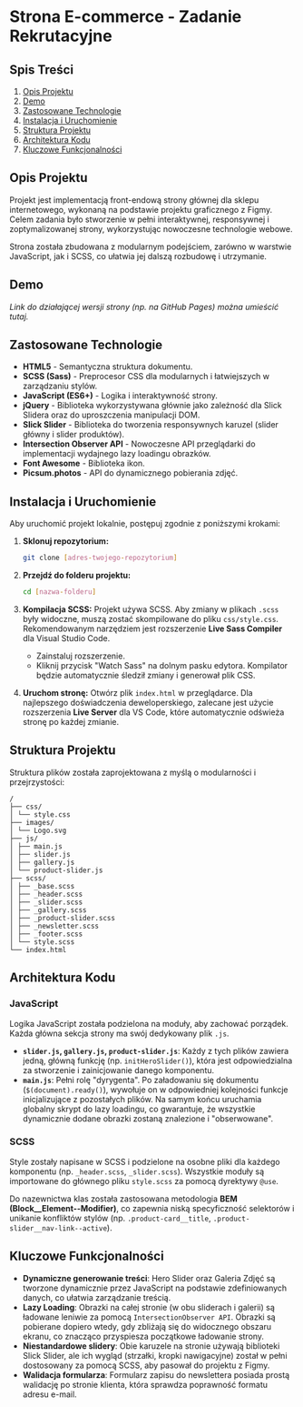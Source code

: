 # Strona E-commerce - Zadanie Rekrutacyjne

## Spis Treści
1.  [Opis Projektu](#opis-projektu)
2.  [Demo](#demo)
3.  [Zastosowane Technologie](#zastosowane-technologie)
4.  [Instalacja i Uruchomienie](#instalacja-i-uruchomienie)
5.  [Struktura Projektu](#struktura-projektu)
6.  [Architektura Kodu](#architektura-kodu)
7.  [Kluczowe Funkcjonalności](#kluczowe-funkcjonalności)

## Opis Projektu

Projekt jest implementacją front-endową strony głównej dla sklepu internetowego, wykonaną na podstawie projektu graficznego z Figmy. Celem zadania było stworzenie w pełni interaktywnej, responsywnej i zoptymalizowanej strony, wykorzystując nowoczesne technologie webowe.

Strona została zbudowana z modularnym podejściem, zarówno w warstwie JavaScript, jak i SCSS, co ułatwia jej dalszą rozbudowę i utrzymanie.

## Demo

*Link do działającej wersji strony (np. na GitHub Pages) można umieścić tutaj.*

## Zastosowane Technologie

-   **HTML5** - Semantyczna struktura dokumentu.
-   **SCSS (Sass)** - Preprocesor CSS dla modularnych i łatwiejszych w zarządzaniu stylów.
-   **JavaScript (ES6+)** - Logika i interaktywność strony.
-   **jQuery** - Biblioteka wykorzystywana głównie jako zależność dla Slick Slidera oraz do uproszczenia manipulacji DOM.
-   **Slick Slider** - Biblioteka do tworzenia responsywnych karuzel (slider główny i slider produktów).
-   **Intersection Observer API** - Nowoczesne API przeglądarki do implementacji wydajnego lazy loadingu obrazków.
-   **Font Awesome** - Biblioteka ikon.
-   **Picsum.photos** - API do dynamicznego pobierania zdjęć.

## Instalacja i Uruchomienie

Aby uruchomić projekt lokalnie, postępuj zgodnie z poniższymi krokami:

1.  **Sklonuj repozytorium:**
    ```bash
    git clone [adres-twojego-repozytorium]
    ```

2.  **Przejdź do folderu projektu:**
    ```bash
    cd [nazwa-folderu]
    ```

3.  **Kompilacja SCSS:**
    Projekt używa SCSS. Aby zmiany w plikach `.scss` były widoczne, muszą zostać skompilowane do pliku `css/style.css`. Rekomendowanym narzędziem jest rozszerzenie **Live Sass Compiler** dla Visual Studio Code.
    -   Zainstaluj rozszerzenie.
    -   Kliknij przycisk "Watch Sass" na dolnym pasku edytora. Kompilator będzie automatycznie śledził zmiany i generował plik CSS.

4.  **Uruchom stronę:**
    Otwórz plik `index.html` w przeglądarce. Dla najlepszego doświadczenia deweloperskiego, zalecane jest użycie rozszerzenia **Live Server** dla VS Code, które automatycznie odświeża stronę po każdej zmianie.

## Struktura Projektu

Struktura plików została zaprojektowana z myślą o modularności i przejrzystości: 
```
/
├── css/
│ └── style.css
├── images/
│ └── Logo.svg
├── js/
│ ├── main.js
│ ├── slider.js
│ ├── gallery.js
│ └── product-slider.js
├── scss/
│ ├── _base.scss
│ ├── _header.scss
│ ├── _slider.scss
│ ├── _gallery.scss
│ ├── _product-slider.scss
│ ├── _newsletter.scss
│ ├── _footer.scss
│ └── style.scss
└── index.html
```
## Architektura Kodu

### JavaScript

Logika JavaScript została podzielona na moduły, aby zachować porządek. Każda główna sekcja strony ma swój dedykowany plik `.js`.

-   **`slider.js`, `gallery.js`, `product-slider.js`**: Każdy z tych plików zawiera jedną, główną funkcję (np. `initHeroSlider()`), która jest odpowiedzialna za stworzenie i zainicjowanie danego komponentu.
-   **`main.js`**: Pełni rolę "dyrygenta". Po załadowaniu się dokumentu (`$(document).ready()`), wywołuje on w odpowiedniej kolejności funkcje inicjalizujące z pozostałych plików. Na samym końcu uruchamia globalny skrypt do lazy loadingu, co gwarantuje, że wszystkie dynamicznie dodane obrazki zostaną znalezione i "obserwowane".

### SCSS

Style zostały napisane w SCSS i podzielone na osobne pliki dla każdego komponentu (np. `_header.scss`, `_slider.scss`). Wszystkie moduły są importowane do głównego pliku `style.scss` za pomocą dyrektywy `@use`.

Do nazewnictwa klas została zastosowana metodologia **BEM (Block__Element--Modifier)**, co zapewnia niską specyficzność selektorów i unikanie konfliktów stylów (np. `.product-card__title`, `.product-slider__nav-link--active`).

## Kluczowe Funkcjonalności

-   **Dynamiczne generowanie treści**: Hero Slider oraz Galeria Zdjęć są tworzone dynamicznie przez JavaScript na podstawie zdefiniowanych danych, co ułatwia zarządzanie treścią.
-   **Lazy Loading**: Obrazki na całej stronie (w obu sliderach i galerii) są ładowane leniwie za pomocą `IntersectionObserver API`. Obrazki są pobierane dopiero wtedy, gdy zbliżają się do widocznego obszaru ekranu, co znacząco przyspiesza początkowe ładowanie strony.
-   **Niestandardowe slidery**: Obie karuzele na stronie używają biblioteki Slick Slider, ale ich wygląd (strzałki, kropki nawigacyjne) został w pełni dostosowany za pomocą SCSS, aby pasował do projektu z Figmy.
-   **Walidacja formularza**: Formularz zapisu do newslettera posiada prostą walidację po stronie klienta, która sprawdza poprawność formatu adresu e-mail.
